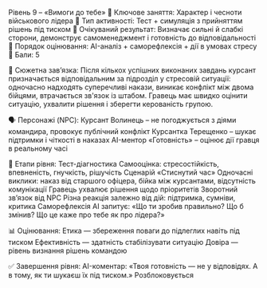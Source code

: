 Рівень 9 – «Вимоги до тебе»
🔸 Ключове заняття: Характер і чесноти військового лідера
🔸 Тип активності: Тест + симуляція з прийняттям рішень під тиском
🔸 Очікуваний результат: Визначає сильні й слабкі сторони, демонструє самоменеджмент і готовність до відповідальності
🔸 Порядок оцінювання: AI-аналіз + саморефлексія + дії в умовах стресу
🔸 Бали: 5

🧩 Сюжетна зав’язка:
Після кількох успішних виконаних завдань курсант призначається відповідальним за підрозділ у стресовій ситуації: одночасно надходять суперечливі накази, виникає конфлікт між двома бійцями, втрачається зв'язок із штабом. Гравець має швидко оцінити ситуацію, ухвалити рішення і зберегти керованість групою.

🗣️ Персонажі (NPC):
Курсант Волинець – не погоджується з діями командира, провокує публічний конфлікт
Курсантка Терещенко – шукає підтримки і чіткості в наказах
AI-ментор «Готовність» – оцінює дії гравця в реальному часі

🎯 Етапи рівня:
Тест-діагностика
Самооцінка: стресостійкість, впевненість, гнучкість, рішучість
Сценарій «Стиснутий час»
Одночасні виклики: наказ від старшого офіцера, бійка між курсантами, відсутність комунікації
Гравець ухвалює рішення щодо пріоритетів
Зворотний зв’язок від NPC
Різна реакція залежно від дій: підтримка, сумніви, критика
Саморефлексія
AI запитує: «Що ти зробив правильно? Що б змінив? Що це каже про тебе як про лідера?»

📊 Оцінювання:
Етика — збереження поваги до підлеглих навіть під тиском
Ефективність — здатність стабілізувати ситуацію
Довіра — рівень визнання рішень командою

✅ Завершення рівня:
AI-коментар:
«Твоя готовність — не у відповідях. А в тому, як ти шукаєш їх під тиском.»
Розблоковується